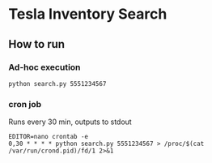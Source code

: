# Tesla Inventory Search

## How to run

### Ad-hoc execution

```
python search.py 5551234567
```

### cron job

Runs every 30 min, outputs to stdout

```
EDITOR=nano crontab -e
0,30 * * * * python search.py 5551234567 > /proc/$(cat /var/run/crond.pid)/fd/1 2>&1
```
